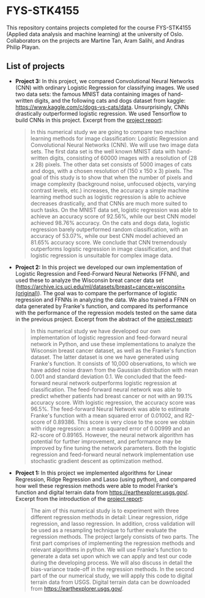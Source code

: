 # FYS-STK4155
This repository contains projects completed for the course FYS-STK4155 (Applied data analysis and machine learning) at the university of Oslo. Collaborators on the projects are Martine Tan, Aram Salihi, and Andras Philip Playan.

## List of projects

* **Project 3:** In this project, we compared Convolutional Neural Networks (CNN) with ordinary Logistic Regression for classifying images. We used two data sets: the famous MNIST data containing images of hand-written digits, and the following cats and dogs dataset from kaggle: https://www.kaggle.com/c/dogs-vs-cats/data. 
Unsurprisingly, CNNs drastically outperformed logistic regression.
We used Tensorflow to build CNNs in this project.
Excerpt from the [project report](https://github.com/martinekbh/FYS-STK4155/blob/master/project3/report_for_project_3.pdf):
  >In this numerical study we are going to compare two machine learning methods for image classification: Logistic Regression and Convolutional Neural Networks (CNN). We will use two image data sets. The first data set is the well known MNIST data with hand-written digits, consisting of 60000 images with a resolution of (28 x 28) pixels. The other data set consists of 5000 images of cats and dogs, with a chosen resolution of (150 x 150 x 3) pixels. The goal of this study is to show that when the number of pixels and image complexity (background noise, unfocused objects, varying contrast levels, etc.) increases, the accuracy a simple machine learning method such as logistic regression is able to achieve decreases drastically, and that CNNs are much more suited to such tasks. On the MNIST data set, logistic regression was able to achieve an accuracy score of 92.56%, while our best CNN model achieved 98.76% accuracy. On the cats and dogs data, logistic regression barely outperformed random classification, with an accuracy of 53.07%, while our best CNN model achieved an 81.65% accuracy score. We conclude that CNN tremendously outperforms logistic regression in image classification, and that logistic regression is unsuitable for complex image data.

* **Project 2:** In this project we developed our own implementation of Logistic Regression and Feed-Forward Neural Networks (FFNN), and used these to analyze the Wisconsin breat cancer data set (https://archive.ics.uci.edu/ml/datasets/breast+cancer+wisconsin+(original)). The goal was to compare the performance of logistic regression and FFNNs in analyzing the data. We also trained a FFNN on data generated by Franke's function, and compared its performance with the performance of the regression models tested on the same data in the previous project.
Excerpt from the abstract of the [project report](https://github.com/martinekbh/FYS-STK4155/blob/master/project2/Report/FYS-STK4155_project_2.pdf):
  >In this numerical study we have developed our own implementation of logistic regression and feed-forward neural network in Python, and use these implementations to analyze the Wisconsin breast cancer dataset, as well as the Franke's function dataset. The latter dataset is one we have generated using Franke's function. It consists of 10,000 observations, to which we have added noise drawn from the Gaussian distribution with mean 0.001 and standard deviation 0.1. We concluded that the feed-forward neural network outperforms logistic regression at classification. The feed-forward neural network was able to predict whether patients had breast cancer or not with an 99.1% accuracy score. With logistic regression, the accuracy score was 96.5%. The feed-forward Neural Network was able to estimate Franke's function with a mean squared error of 0.01002, and R2-score of 0.89386. This score is very close to the score we obtain with ridge regression: a mean squared error of 0.00999 and an R2-score of 0.89165. However, the neural network algorithm has potential for further improvement, and performance may be improved by fine tuning the network parameters. Both the logistic regression and feed-forward neural network implementation use stochastic gradient descent as optimization method.

* **Project 1:** In this project we implemented algorithms for Linear Regression, Ridge Regression and Lasso (using python), and compared how well these regression methods were able to model Franke's function and digital terrain data from https://earthexplorer.usgs.gov/.
Excerpt from the introduction of the [project report](https://github.com/martinekbh/FYS-STK4155/blob/master/project1/article/fys_stk_project1.pdf): 
  >The aim of this numerical study is to experiment with three different regression methods in detail: Linear regression, ridge regression, and lasso regression. In addition, cross validation will be used as a resampling technique to further evaluate the regression methods. The project largely consists of two parts. The first part comprises of implementing the regression methods and relevant algorithms in python. We will use Franke's function to generate a data set upon which we can apply and test our code during the developing process. We will also discuss in detail the bias-variance trade-off in the regression methods. In the second part of the our numerical study, we will apply this code to digital terrain data from USGS. Digital terrain data can be downloaded from https://earthexplorer.usgs.gov/. 
